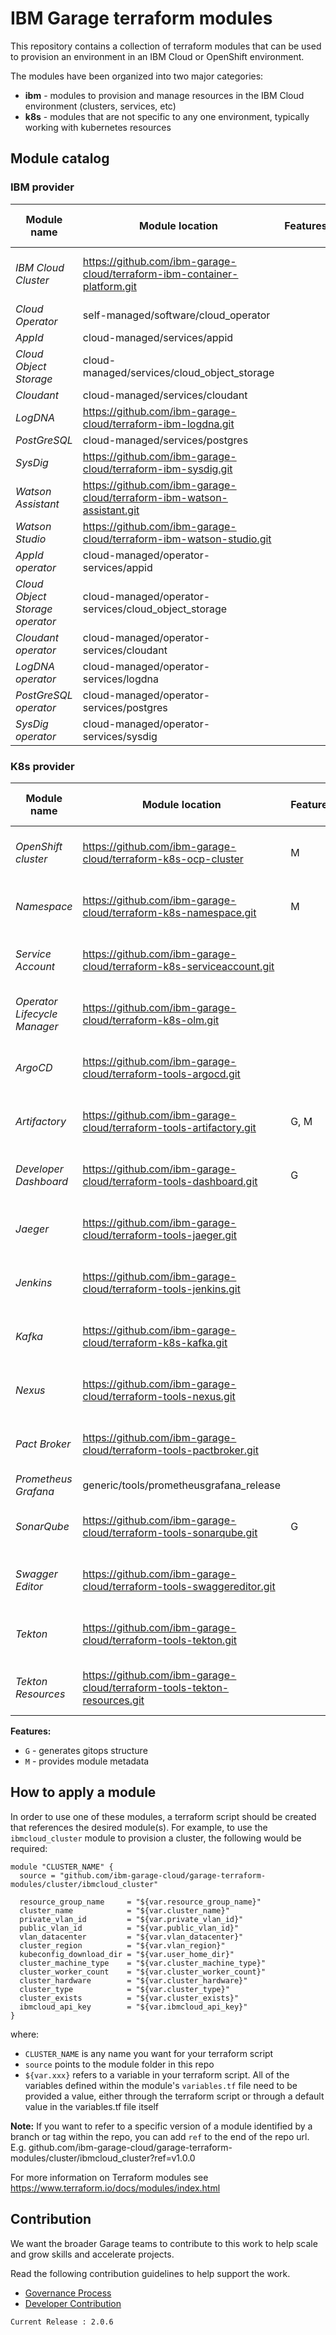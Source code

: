 # IBM Garage terraform modules

This repository contains a collection of terraform modules that
can be used to provision an environment in an IBM Cloud or OpenShift
environment.

The modules have been organized into two major categories:
- **ibm** - modules to provision and manage resources in the IBM Cloud environment (clusters, services, etc)
- **k8s** - modules that are not specific to any one environment, typically working with kubernetes resources

## Module catalog

### IBM provider

| **Module name**                 | **Module location**                                                      | **Features** | **Latest release** | **Last build status** |
|---------------------------------|--------------------------------------------------------------------------|-------|--------------------|-----------------------|
| *IBM Cloud Cluster*             | https://github.com/ibm-garage-cloud/terraform-ibm-container-platform.git |       | ![Latest release](https://img.shields.io/github/v/release/ibm-garage-cloud/terraform-ibm-container-platform?sort=semver) | ![Verify and release module](https://github.com/ibm-garage-cloud/terraform-ibm-container-platform/workflows/Verify%20and%20release%20module/badge.svg) |
| *Cloud Operator*                | self-managed/software/cloud_operator                                     |       | | |
| *AppId*                         | cloud-managed/services/appid                                             |       | | |
| *Cloud Object Storage*          | cloud-managed/services/cloud_object_storage                              |       | | |
| *Cloudant*                      | cloud-managed/services/cloudant                                          |       | | |
| *LogDNA*                        | https://github.com/ibm-garage-cloud/terraform-ibm-logdna.git             |       | | |
| *PostGreSQL*                    | cloud-managed/services/postgres                                          |       | | |
| *SysDig*                        | https://github.com/ibm-garage-cloud/terraform-ibm-sysdig.git             |       | | |
| *Watson Assistant*              | https://github.com/ibm-garage-cloud/terraform-ibm-watson-assistant.git   |       | | |
| *Watson Studio*                 | https://github.com/ibm-garage-cloud/terraform-ibm-watson-studio.git      |       | | |
| *AppId operator*                | cloud-managed/operator-services/appid                                    |       | | |
| *Cloud Object Storage operator* | cloud-managed/operator-services/cloud_object_storage                     |       | | |
| *Cloudant operator*             | cloud-managed/operator-services/cloudant                                 |       | | |
| *LogDNA operator*               | cloud-managed/operator-services/logdna                                   |       | | |
| *PostGreSQL operator*           | cloud-managed/operator-services/postgres                                 |       | | |
| *SysDig operator*               | cloud-managed/operator-services/sysdig                                   |       | | |

### K8s provider

| **Module name**                 | **Module location** | **Features** | **Latest release** | **Last build status** |
|---------------------------------|---------------------|-------|--|--|
| *OpenShift cluster* | https://github.com/ibm-garage-cloud/terraform-k8s-ocp-cluster | M | ![Latest release](https://img.shields.io/github/v/release/ibm-garage-cloud/terraform-k8s-ocp-cluster?sort=semver) | ![Verify and release module](https://github.com/ibm-garage-cloud/terraform-k8s-ocp-cluster/workflows/Verify%20and%20release%20module/badge.svg?event=push) |
| *Namespace* | https://github.com/ibm-garage-cloud/terraform-k8s-namespace.git | M | ![Latest release](https://img.shields.io/github/v/release/ibm-garage-cloud/terraform-k8s-namespace?sort=semver) | ![Verify and release module](https://github.com/ibm-garage-cloud/terraform-k8s-namespace/workflows/Verify%20and%20release%20module/badge.svg) |
| *Service Account* | https://github.com/ibm-garage-cloud/terraform-k8s-serviceaccount.git | | ![Latest release](https://img.shields.io/github/v/release/ibm-garage-cloud/terraform-k8s-serviceaccount?sort=semver) | ![Verify and release module](https://github.com/ibm-garage-cloud/terraform-k8s-serviceaccount/workflows/Verify%20and%20release%20module/badge.svg) |
| *Operator Lifecycle Manager* | https://github.com/ibm-garage-cloud/terraform-k8s-olm.git | | ![Latest release](https://img.shields.io/github/v/release/ibm-garage-cloud/terraform-k8s-olm?sort=semver) | ![Verify and release module](https://github.com/ibm-garage-cloud/terraform-k8s-olm/workflows/Verify%20and%20release%20module/badge.svg) |
| *ArgoCD* | https://github.com/ibm-garage-cloud/terraform-tools-argocd.git | | ![Latest release](https://img.shields.io/github/v/release/ibm-garage-cloud/terraform-tools-argocd?sort=semver) | ![Verify and release module](https://github.com/ibm-garage-cloud/terraform-tools-argocd/workflows/Verify%20and%20release%20module/badge.svg) | 
| *Artifactory* | https://github.com/ibm-garage-cloud/terraform-tools-artifactory.git | G, M | ![Latest release](https://img.shields.io/github/v/release/ibm-garage-cloud/terraform-tools-artifactory?sort=semver) | ![Verify and release module](https://github.com/ibm-garage-cloud/terraform-tools-artifactory/workflows/Verify%20and%20release%20module/badge.svg) |
| *Developer Dashboard* | https://github.com/ibm-garage-cloud/terraform-tools-dashboard.git | G | ![Latest release](https://img.shields.io/github/v/release/ibm-garage-cloud/terraform-tools-dashboard?sort=semver) | ![Verify and release module](https://github.com/ibm-garage-cloud/terraform-tools-dashboard/workflows/Verify%20and%20release%20module/badge.svg) |
| *Jaeger* | https://github.com/ibm-garage-cloud/terraform-tools-jaeger.git | | ![Latest release](https://img.shields.io/github/v/release/ibm-garage-cloud/terraform-tools-jaeger?sort=semver) | ![Verify and release module](https://github.com/ibm-garage-cloud/terraform-tools-jaeger/workflows/Verify%20and%20release%20module/badge.svg) | 
| *Jenkins* | https://github.com/ibm-garage-cloud/terraform-tools-jenkins.git | | ![Latest release](https://img.shields.io/github/v/release/ibm-garage-cloud/terraform-tools-jenkins?sort=semver) | ![Verify and release module](https://github.com/ibm-garage-cloud/terraform-tools-jenkins/workflows/Verify%20and%20release%20module/badge.svg) |
| *Kafka* | https://github.com/ibm-garage-cloud/terraform-k8s-kafka.git | | ![Latest release](https://img.shields.io/github/v/release/ibm-garage-cloud/terraform-k8s-kafka?sort=semver) | ![Verify and release module](https://github.com/ibm-garage-cloud/terraform-k8s-kafka/workflows/Verify%20and%20release%20module/badge.svg) |
| *Nexus* | https://github.com/ibm-garage-cloud/terraform-tools-nexus.git | | ![Latest release](https://img.shields.io/github/v/release/ibm-garage-cloud/terraform-tools-nexus?sort=semver) | ![Verify and release module](https://github.com/ibm-garage-cloud/terraform-tools-nexus/workflows/Verify%20and%20release%20module/badge.svg) |
| *Pact Broker* | https://github.com/ibm-garage-cloud/terraform-tools-pactbroker.git | | ![Latest release](https://img.shields.io/github/v/release/ibm-garage-cloud/terraform-tools-pactbroker?sort=semver) | ![Verify and release module](https://github.com/ibm-garage-cloud/terraform-tools-pactbroker/workflows/Verify%20and%20release%20module/badge.svg) |
| *Prometheus Grafana* | generic/tools/prometheusgrafana_release | | | |
| *SonarQube* | https://github.com/ibm-garage-cloud/terraform-tools-sonarqube.git | G | ![Latest release](https://img.shields.io/github/v/release/ibm-garage-cloud/terraform-tools-sonarqube?sort=semver) | ![Verify and release module](https://github.com/ibm-garage-cloud/terraform-tools-sonarqube/workflows/Verify%20and%20release%20module/badge.svg) |
| *Swagger Editor* | https://github.com/ibm-garage-cloud/terraform-tools-swaggereditor.git | | ![Latest release](https://img.shields.io/github/v/release/ibm-garage-cloud/terraform-tools-swaggereditor?sort=semver) | ![Verify and release module](https://github.com/ibm-garage-cloud/terraform-tools-swaggereditor/workflows/Verify%20and%20release%20module/badge.svg) |
| *Tekton* | https://github.com/ibm-garage-cloud/terraform-tools-tekton.git | | ![Latest release](https://img.shields.io/github/v/release/ibm-garage-cloud/terraform-tools-tekton?sort=semver) | ![Verify and release module](https://github.com/ibm-garage-cloud/terraform-tools-tekton/workflows/Verify%20and%20release%20module/badge.svg) |
| *Tekton Resources* | https://github.com/ibm-garage-cloud/terraform-tools-tekton-resources.git | | ![Latest release](https://img.shields.io/github/v/release/ibm-garage-cloud/terraform-tools-tekton-resources?sort=semver) | ![Verify and release module](https://github.com/ibm-garage-cloud/terraform-tools-tekton-resources/workflows/Verify%20and%20release%20module/badge.svg) |

**Features:**

- `G` - generates gitops structure
- `M` - provides module metadata

## How to apply a module

In order to use one of these modules, a terraform script should be created that references the desired module(s). For example, to use the `ibmcloud_cluster` module to provision a cluster, the following would be required:

```
module "CLUSTER_NAME" {
  source = "github.com/ibm-garage-cloud/garage-terraform-modules/cluster/ibmcloud_cluster"

  resource_group_name     = "${var.resource_group_name}"
  cluster_name            = "${var.cluster_name}"
  private_vlan_id         = "${var.private_vlan_id}"
  public_vlan_id          = "${var.public_vlan_id}"
  vlan_datacenter         = "${var.vlan_datacenter}"
  cluster_region          = "${var.vlan_region}"
  kubeconfig_download_dir = "${var.user_home_dir}"
  cluster_machine_type    = "${var.cluster_machine_type}"
  cluster_worker_count    = "${var.cluster_worker_count}"
  cluster_hardware        = "${var.cluster_hardware}"
  cluster_type            = "${var.cluster_type}"
  cluster_exists          = "${var.cluster_exists}"
  ibmcloud_api_key        = "${var.ibmcloud_api_key}"
}
```

where:
- `CLUSTER_NAME` is any name you want for your terraform script
- `source` points to the module folder in this repo
- `${var.xxx}` refers to a variable in your terraform script. All of the variables defined within the module's `variables.tf` file need to be provided a value, either through the terraform script or through a default value in the variables.tf file itself

**Note:** If you want to refer to a specific version of a module identified by a branch or tag within the repo, you can add `ref` to the end of the repo url. E.g. github.com/ibm-garage-cloud/garage-terraform-modules/cluster/ibmcloud_cluster?ref=v1.0.0

For more information on Terraform modules see https://www.terraform.io/docs/modules/index.html

## Contribution

We want the broader Garage teams to contribute to this work to help scale and grow skills and accelerate projects.

Read the following contribution guidelines to help support the work.

- [Governance Process](./governance.md)
- [Developer Contribution](./developer_contribution.md)

```
Current Release : 2.0.6
```


